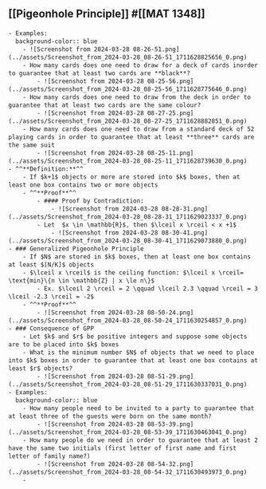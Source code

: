 ## [[Pigeonhole Principle]] #[[MAT 1348]]
	- Examples:
	  background-color:: blue
		- ![Screenshot from 2024-03-28 08-26-51.png](../assets/Screenshot_from_2024-03-28_08-26-51_1711628825656_0.png)
		- How many cards does one need to draw for a deck of cards inorder to guarantee that at least two cards are **black**?
			- ![Screenshot from 2024-03-28 08-25-56.png](../assets/Screenshot_from_2024-03-28_08-25-56_1711628775646_0.png)
		- How many cards does one need to draw from the deck in order to guarantee that at least two cards are the same colour?
			- ![Screenshot from 2024-03-28 08-27-25.png](../assets/Screenshot_from_2024-03-28_08-27-25_1711628882851_0.png)
		- How many cards does one need to draw from a standard deck of 52 playing cards in order to guarantee that at least **three** cards are the same suit
			- ![Screenshot from 2024-03-28 08-25-11.png](../assets/Screenshot_from_2024-03-28_08-25-11_1711628739630_0.png)
	- ^^**Definition:**^^
		- If $k+1$ objects or more are stored into $k$ boxes, then at least one box contains two or more objects
		- ^^**Proof**^^
			- #### Proof by Contradiction:
				- ![Screenshot from 2024-03-28 08-28-31.png](../assets/Screenshot_from_2024-03-28_08-28-31_1711629023337_0.png)
			- Let  $x \in \mathbb{R}$, then $\lceil x \rceil < x +1$
				- ![Screenshot from 2024-03-28 08-30-41.png](../assets/Screenshot_from_2024-03-28_08-30-41_1711629073880_0.png)
	- ### Generalized Pigeonhole Principle
		- If $N$ are stored in $k$ boxes, then at least one box contains at least $[N/K]$ objects
		- $\lceil x \rceil$ is the ceiling function: $\lceil x \rceil= \text{min}\{n \in \mathbb{Z} | x \le n\}$
			- Ex. $\lceil 2 \rceil = 2 \qquad \lceil 2.3 \qquad \rceil = 3 \lceil -2.3 \rceil = -2$
		- ^^**Proof**^^
			- ![Screenshot from 2024-03-28 08-50-24.png](../assets/Screenshot_from_2024-03-28_08-50-24_1711630254857_0.png)
	- ### Consequence of GPP
		- Let $k$ and $r$ be positive integers and suppose some objects are to be placed into $k$ boxes
		- What is the minimum number $N$ of objects that we need to place into $k$ boxes in order to guarantee that at least one box contains at least $r$ objects?
			- ![Screenshot from 2024-03-28 08-51-29.png](../assets/Screenshot_from_2024-03-28_08-51-29_1711630337031_0.png)
	- Examples:
	  background-color:: blue
		- How many people need to be invited to a party to guarantee that at least three of the guests were born on the same month?
			- ![Screenshot from 2024-03-28 08-53-39.png](../assets/Screenshot_from_2024-03-28_08-53-39_1711630463041_0.png)
		- How many people do we need in order to guarantee that at least 2 have the same two initials (first letter of first name and first letter of family name?)
			- ![Screenshot from 2024-03-28 08-54-32.png](../assets/Screenshot_from_2024-03-28_08-54-32_1711630493973_0.png)
		-